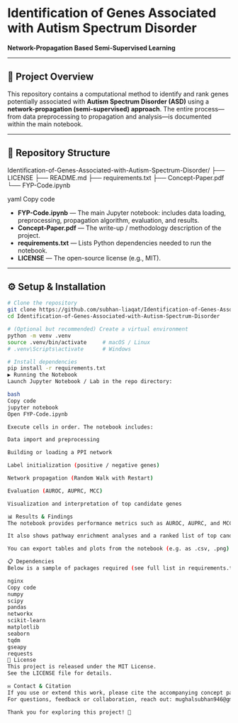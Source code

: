 # Identification of Genes Associated with Autism Spectrum Disorder  
**Network-Propagation Based Semi-Supervised Learning**

---

## 🧠 Project Overview

This repository contains a computational method to identify and rank genes potentially associated with **Autism Spectrum Disorder (ASD)** using a **network-propagation (semi-supervised) approach**. The entire process—from data preprocessing to propagation and analysis—is documented within the main notebook.

---

## 📂 Repository Structure

Identification-of-Genes-Associated-with-Autism-Spectrum-Disorder/
├── LICENSE
├── README.md
├── requirements.txt
├── Concept-Paper.pdf
└── FYP-Code.ipynb

yaml
Copy code

- **FYP-Code.ipynb** — The main Jupyter notebook: includes data loading, preprocessing, propagation algorithm, evaluation, and results.  
- **Concept-Paper.pdf** — The write-up / methodology description of the project.  
- **requirements.txt** — Lists Python dependencies needed to run the notebook.  
- **LICENSE** — The open-source license (e.g., MIT).  

---

## ⚙️ Setup & Installation

```bash
# Clone the repository
git clone https://github.com/subhan-liaqat/Identification-of-Genes-Associated-with-Autism-Spectrum-Disorder.git
cd Identification-of-Genes-Associated-with-Autism-Spectrum-Disorder

# (Optional but recommended) Create a virtual environment
python -m venv .venv
source .venv/bin/activate     # macOS / Linux
# .venv\Scripts\activate      # Windows

# Install dependencies
pip install -r requirements.txt
▶️ Running the Notebook
Launch Jupyter Notebook / Lab in the repo directory:

bash
Copy code
jupyter notebook
Open FYP-Code.ipynb

Execute cells in order. The notebook includes:

Data import and preprocessing

Building or loading a PPI network

Label initialization (positive / negative genes)

Network propagation (Random Walk with Restart)

Evaluation (AUROC, AUPRC, MCC)

Visualization and interpretation of top candidate genes

📊 Results & Findings
The notebook provides performance metrics such as AUROC, AUPRC, and MCC.

It also shows pathway enrichment analyses and a ranked list of top candidate genes enriched for ASD-relevant biological processes.

You can export tables and plots from the notebook (e.g. as .csv, .png) for supplementary material.

📋 Dependencies
Below is a sample of packages required (see full list in requirements.txt):

nginx
Copy code
numpy
scipy
pandas
networkx
scikit-learn
matplotlib
seaborn
tqdm
gseapy
requests
📜 License
This project is released under the MIT License.
See the LICENSE file for details.

✉️ Contact & Citation
If you use or extend this work, please cite the accompanying concept paper and credit the author.
For questions, feedback or collaboration, reach out: mughalsubhan946@gmail.com

Thank you for exploring this project! 🚀
